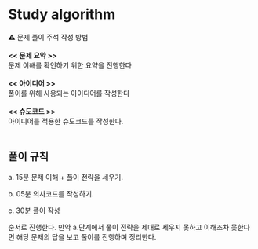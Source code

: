 # Study algorithm
⚠️ 문제 풀이 주석 작성 방법
<br/><br/>
**<< 문제 요약 >>**
<br/>
문제 이해를 확인하기 위한 요약을 진행한다
<br/><br/>
**<< 아이디어 >>**
<br/>
풀이를 위해 사용되는 아이디어를 작성한다
<br/><br/>
**<< 슈도코드 >>**
<br/>
아이디어를 적용한 슈도코드를 작성한다.
<br/><br/>

## 풀이 규칙
a. 15분 문제 이해 + 풀이 전략을 세우기.

b. 05분 의사코드를 작성하기.

c. 30분 풀이 작성

순서로 진행한다. 만약 a.단계에서 풀이 전략을 제대로 세우지 못하고 이해조차 못한다면 해당 문제의 답을 보고 풀이를 진행하며 정리한다.


